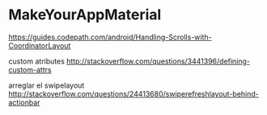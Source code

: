 # MakeYourAppMaterial
https://guides.codepath.com/android/Handling-Scrolls-with-CoordinatorLayout

custom atributes
http://stackoverflow.com/questions/3441396/defining-custom-attrs

arreglar el swipelayout
http://stackoverflow.com/questions/24413680/swiperefreshlayout-behind-actionbar